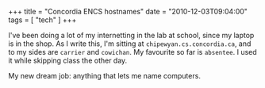 +++
title = "Concordia ENCS hostnames"
date = "2010-12-03T09:04:00"
tags = [ "tech" ]
+++

I've been doing a lot of my internetting in the lab at school, since my
laptop is in the shop. As I write this, I'm sitting at
`chipewyan.cs.concordia.ca`, and to my sides are `carrier` and
`cowichan`. My favourite so far is `absentee`. I used it while skipping
class the other day.

My new dream job: anything that lets me name computers.
